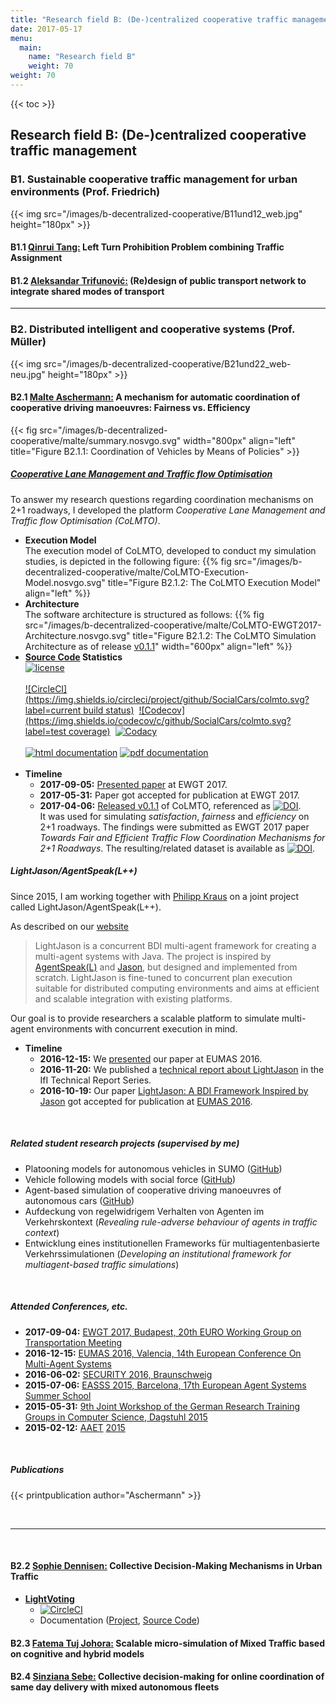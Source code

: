 ```yaml
---
title: "Research field B: (De-)centralized cooperative traffic management"
date: 2017-05-17
menu:
  main:
    name: "Research field B"
    weight: 70
weight: 70
---
```


{{< toc >}}

## Research field B: (De-&#x2060;)centralized cooperative traffic management

### B1. Sustainable cooperative traffic management for urban environments (Prof. Friedrich)

{{< img src="/images/b-decentralized-cooperative/B11und12_web.jpg" height="180px" >}}

#### B1.1 [Qinrui Tang:](.) Left Turn Prohibition Problem combining Traffic Assignment

#### B1.2 [Aleksandar Trifunović:](.) (Re)design of public transport network to integrate shared modes of transport

---

### B2. Distributed intelligent and cooperative systems (Prof. Müller)

{{< img src="/images/b-decentralized-cooperative/B21und22_web-neu.jpg" height="180px" >}}


#### B2.1 [Malte Aschermann:](https://github.com/masc) A mechanism for automatic coordination of cooperative driving manoeuvres: Fairness vs. Efficiency

{{< fig src="/images/b-decentralized-cooperative/malte/summary.nosvgo.svg" width="800px" align="left" title="Figure B2.1.1: Coordination of Vehicles by Means of Policies" >}}

##### **[Cooperative Lane Management and Traffic flow Optimisation](https://github.com/SocialCars/colmto/blob/master/readme.md)**

To answer my research questions regarding coordination mechanisms on 2+1 roadways, I developed the platform *Cooperative Lane Management and Traffic flow Optimisation (CoLMTO)*.

* **Execution Model**<br>
  The execution model of CoLMTO, developed to conduct my simulation studies, is depicted in the following figure:
  {{% fig src="/images/b-decentralized-cooperative/malte/CoLMTO-Execution-Model.nosvgo.svg" title="Figure B2.1.2: The CoLMTO Execution Model" align="left" %}}
* **Architecture**<br>
  The software architecture is structured as follows:
  {{% fig src="/images/b-decentralized-cooperative/malte/CoLMTO-EWGT2017-Architecture.nosvgo.svg" title="Figure B2.1.2: The CoLMTO Simulation Architecture as of release [v0.1.1](https://github.com/SocialCars/colmto/releases/tag/v0.1.1)" width="600px" align="left" %}}
* **[Source Code](https://github.com/SocialCars/colmto) Statistics**<br>
  [![license](https://img.shields.io/github/license/SocialCars/colmto.svg)](https://github.com/SocialCars/colmto/blob/master/license.md)<br><br>
  [![CircleCI](https://img.shields.io/circleci/project/github/SocialCars/colmto.svg?label=current build status)](https://circleci.com/gh/SocialCars/colmto)&nbsp;
  [![Codecov](https://img.shields.io/codecov/c/github/SocialCars/colmto.svg?label=test coverage)](https://codecov.io/gh/SocialCars/colmto)&nbsp;
  [![Codacy](https://img.shields.io/codacy/7219fdeb9df44627bf66e4966e02dafd.svg)](https://www.codacy.com/app/masc/socialcars_colmto)<br><br>
  [![html documentation](https://img.shields.io/badge/documentation-HTML-blue.svg)](http://socialcars.github.io/colmto/docs/sources/index.html)
  [![pdf documentation](https://img.shields.io/badge/documentation-PDF-blue.svg)](http://socialcars.github.io/colmto/docs/CoLMTO-doc.pdf)<br><br>
* **Timeline**
  * **2017-09-05:** [Presented paper](http://easychair.org/smart-program/EWGT2017/2017-09-05.html#talk:47210) at EWGT 2017.
  * **2017-05-31:** Paper got accepted for publication at EWGT 2017.
  * **2017-04-06:** [Released v0.1.1](https://github.com/SocialCars/colmto/releases/tag/v0.1.1) of CoLMTO, referenced as [![DOI](https://zenodo.org/badge/DOI/10.5281/zenodo.801531.svg)](https://doi.org/10.5281/zenodo.801531).<br>
  It was used for simulating *satisfaction*, *fairness* and *efficiency* on 2+1 roadways.
  The findings were submitted as EWGT 2017 paper *Towards Fair and Efficient Traffic Flow Coordination Mechanisms for 2+1 Roadways*. The resulting/related dataset is available as [![DOI](https://zenodo.org/badge/DOI/10.5281/zenodo.495742.svg)](https://doi.org/10.5281/zenodo.495742).


##### **LightJason/AgentSpeak(L++)**

Since 2015, I am working together with [Philipp Kraus](https://github.com/flashpixx) on a joint project called LightJason/AgentSpeak(L++).

As described on our [website](https://lightjason.github.io)

> LightJason is a concurrent BDI multi-agent framework for creating a multi-agent systems with Java. 
> The project is inspired by [AgentSpeak(L)](https://en.wikipedia.org/wiki/AgentSpeak) and [Jason](http://jason.sourceforge.net/), but designed and implemented from scratch. LightJason is fine-tuned to concurrent plan execution suitable for distributed computing environments and aims at efficient and scalable integration with existing platforms.

Our goal is to provide researchers a scalable platform to simulate multi-agent environments with concurrent execution in mind.

* **Timeline**
  * **2016-12-15:** We [presented](https://lightjason.github.io/publication/2016-eumas-slides.pdf) our paper at EUMAS 2016.
  * **2016-11-20:** We published a [technical report about LightJason](https://lightjason.github.io/publication/2016-ifi-techreport.pdf) in the IfI Technical Report Series.
  * **2016-10-19:** Our paper [LightJason: A BDI Framework Inspired by Jason](https://lightjason.github.io/publication/2016-eumas.pdf) got accepted for publication at [EUMAS 2016](http://eumas-at2016.webs.upv.es).

<br>

##### **Related student research projects (supervised by me)**
  * Platooning models for autonomous vehicles in SUMO ([GitHub](https://github.com/sinziana-sebe/sumo))
  * Vehicle following models with social force ([GitHub](https://github.com/TranKhacDat/SocialForceVehicles))
  * Agent-based simulation of cooperative driving manoeuvres of autonomous cars ([GitHub](https://github.com/adityaraj52/AgentDrive_BachelorsThesis))
  * Aufdeckung von regelwidrigem Verhalten von Agenten im Verkehrskontext (*Revealing rule-adverse behaviour of agents in traffic context*)
  * Entwicklung eines institutionellen Frameworks für multiagentenbasierte Verkehrssimulationen (*Developing an institutional framework for multiagent-based traffic simulations*)

<br>

##### **Attended Conferences, etc.**
  * **2017-09-04:** [EWGT 2017, Budapest, 20th EURO Working Group on Transportation Meeting](http://ewgt2017.bme.hu)
  * **2016-12-15:** [EUMAS 2016, Valencia, 14th European Conference On Multi-Agent Systems](http://eumas-at2016.webs.upv.es)
  * **2016-06-02:** [SECURITY 2016, Braunschweig](https://www.tu-braunschweig.de/tubsdigital/veranstaltungen/security2016/index.html)
  * **2015-07-06:** [EASSS 2015, Barcelona, 17th European Agent Systems Summer School](http://www.iiia.csic.es/easss2015/)
  * **2015-05-31:** [9th Joint Workshop of the German Research Training Groups in Computer Science, Dagstuhl 2015](http://www.dagstuhl.de/en/program/calendar/evhp/?semnr=15232)
  * **2015-02-12:** [AAET](https://www.its-automotive-nord.de/AAET/) [2015](https://www.its-automotive-nord.de/download/AAET/aaet_2015_programm.pdf)

<br>

##### **Publications**
{{< printpublication author="Aschermann" >}}

<br>

---

<br>

#### B2.2 [Sophie Dennisen:](https://github.com/sdennisen) Collective Decision-Making Mechanisms in Urban Traffic

* **[LightVoting](https://github.com/SocialCars/LightVoting)**
  * [![CircleCI](https://circleci.com/gh/SocialCars/LightVoting/tree/master.svg?style=shield)](https://circleci.com/gh/SocialCars/LightVoting/tree/master)
  * Documentation ([Project](http://socialcars.github.io/LightVoting/), [Source Code](http://socialcars.github.io/LightVoting/sources/index.html))


#### B2.3 [Fatema Tuj Johora:](https://github.com/Fatema080136) Scalable micro-simulation of Mixed Traffic based on cognitive and hybrid models


#### B2.4 [Sinziana Sebe:](https://github.com/sinziana-sebe) Collective decision-making for online coordination of same day delivery with mixed autonomous fleets
